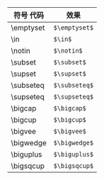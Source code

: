 符号	代码 | 效果
---|---
\emptyset | `$\emptyset$`
\in | `$\in$`
\notin | `$\notin$`
\subset | `$\subset$`
\supset | `$\supset$`
\subseteq | `$\subseteq$`
\supseteq | `$\supseteq$`
\bigcap | `$\bigcap$`
\bigcup | `$\bigcup$` 
\bigvee | `$\bigvee$`
\bigwedge | `$\bigwedge$`
\biguplus | `$\biguplus$` 
\bigsqcup | `$\bigsqcup$`